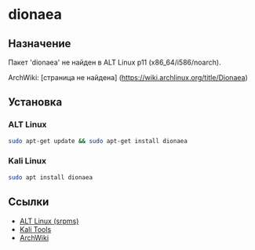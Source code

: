 # dionaea

## Назначение

Пакет 'dionaea' не найден в ALT Linux p11 (x86_64/i586/noarch).

ArchWiki: [страница не найдена] (https://wiki.archlinux.org/title/Dionaea)

## Установка

### ALT Linux
```bash
sudo apt-get update && sudo apt-get install dionaea
```

### Kali Linux
```bash
sudo apt install dionaea
```

## Ссылки

- [ALT Linux (srpms)](https://packages.altlinux.org/ru/p11/srpms/dionaea/)
- [Kali Tools](https://www.kali.org/tools/dionaea/)
- [ArchWiki](https://wiki.archlinux.org/title/Dionaea)
